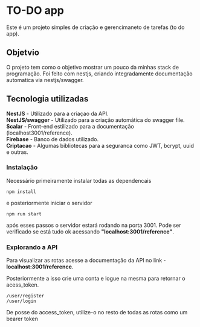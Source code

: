 # TO-DO app

Este é um projeto simples de criação e gerencimaneto de tarefas (to do app).

## Objetvio

O projeto tem como o objetivo mostrar um pouco da minhas stack de programação. Foi feito com nestjs, criando integradamente documentação automatica via nestjs/swagger.

## Tecnologia utilizadas

**NestJS** - Utilizado para a criaçao da API.<br>
**NestJS/swagger** - Utilizado para a criação automática do swagger file.<br>
**Scalar** - Front-end estilizado para a documentação (localhost3001/reference).<br>
**Firebase** - Banco de dados utilizado.<br>
**Criptacao** - Algumas bibliotecas para a seguranca como JWT, bcrypt, uuid e outras.<br>

### Instalação

Necessário primeiramente instalar todas as dependencais

```
npm install
```

e posteriormente iniciar o servidor

```
npm run start
```

após esses passos o servidor estará rodando na porta 3001. Pode ser verificado se está tudo ok acessando **"localhost:3001/reference"**.



### Explorando a API

Para visualizar as rotas acesse a documentação da API no link - **localhost:3001/reference**. 


Posteriormente a isso crie uma conta e logue na mesma para retornar o acess_token.
```
/user/register
/user/login
```

De posse do access_token, utilize-o no resto de todas as rotas como um bearer token
